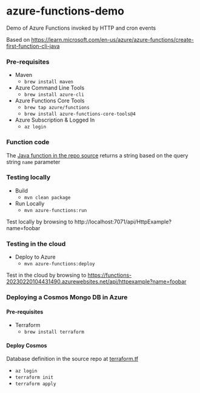 # azure-functions-demo
Demo of Azure Functions invoked by HTTP and cron events

Based on https://learn.microsoft.com/en-us/azure/azure-functions/create-first-function-cli-java

### Pre-requisites

* Maven
  * `brew install maven`
* Azure Command Line Tools
  * `brew install azure-cli`
* Azure Functions Core Tools
  * `brew tap azure/functions`
  * `brew install azure-functions-core-tools@4`
* Azure Subscription & Logged In
  * `az login`


### Function code

The [Java function in the repo source](src/main/java/com/talbot_industries/azure/Functions.java#L17-L24) returns a string based on the query string `name` parameter


### Testing locally

* Build
  * `mvn clean package`
* Run Locally
  * `mvn azure-functions:run`

Test locally by browsing to http://localhost:7071/api/HttpExample?name=foobar


### Testing in the cloud

* Deploy to Azure
  * `mvn azure-functions:deploy` 

Test in the cloud by browsing to https://functions-20230220104431490.azurewebsites.net/api/httpexample?name=foobar


### Deploying a Cosmos Mongo DB in Azure

#### Pre-requisites

* Terraform
  * `brew install terraform`

#### Deploy Cosmos

Database definition in the source repo at [terraform.tf](terraform.tf)

* `az login`
* `terraform init`
* `terraform apply`